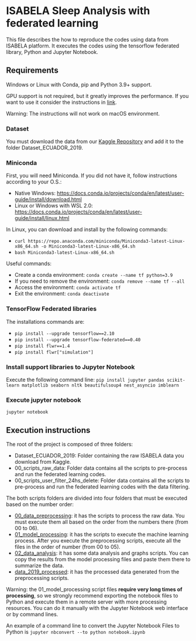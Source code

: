 # ISABELA Sleep Analysis with federated learning
 
This file describes the how to reproduce the codes using data from ISABELA platform. 
It executes the codes using the tensorflow federated library, Python and Jupyter Notebook.

## Requirements

Windows or Linux with Conda, pip and Python 3.9+ support. 

GPU support is not required, but it greatly improves the performance. If you want to use it
consider the instructions in [link](https://www.tensorflow.org/install/pip?hl=pt-br).

Warning: The instructions will not work on macOS environment.

### Dataset

You must download the data from our [Kaggle Repository](https://www.kaggle.com/dsv/5804700) and add it to the folder Dataset_ECUADOR_2019.

### Miniconda

First, you will need Miniconda. If you did not have it, follow instructions according to your O.S.:
- Native Windows: https://docs.conda.io/projects/conda/en/latest/user-guide/install/download.html
- Linux or Windows with WSL 2.0: https://docs.conda.io/projects/conda/en/latest/user-guide/install/linux.html

In Linux, you can download and install by the following commands:
- `curl https://repo.anaconda.com/miniconda/Miniconda3-latest-Linux-x86_64.sh -o Miniconda3-latest-Linux-x86_64.sh`
- `bash Miniconda3-latest-Linux-x86_64.sh`

Useful commands:
- Create a conda environment: `conda create --name tf python=3.9`
- If you need to remove the environment: `conda remove --name tf --all`
- Access the environment: `conda activate tf`
- Exit the environment: `conda deactivate`

### TensorFlow Federated libraries

The installations commands are:
- `pip install --upgrade tensorflow==2.10`
- `pip install --upgrade tensorflow-federated==0.40`
- `pip install flwr==1.4`
- `pip install flwr["simulation"]`

### Install support libraries to Jupyter Notebook

Execute the following command line: `pip install jupyter pandas scikit-learn matplotlib seaborn nltk beautifulsoup4 nest_asyncio imblearn`

### Execute jupyter notebook

`jupyter notebook`

## Execution instructions

The root of the project is composed of three folders:
- Dataset_ECUADOR_2019: Folder containing the raw ISABELA data you download from Kaggle.
- 00_scripts_raw_data: Folder data contains all the scripts to pre-process and run the federated learning codes.
- 00_scripts_user_filter_24hs_delete: Folder data contains all the scripts to pre-process and run the federated learning codes with the data filtering.

The both scripts folders are divided into four folders that must be executed based on the number order:
- [00_data_preprocessing](./scripts/00_data_preprocessing): it has the scripts to process the raw data. You must execute them all based on the order from the numbers there (from 00 to 06).
- [01_model_processing](./scripts/01_model_processing): it has the scripts to execute the machine learning process. After you execute the preprocessing scripts, execute all the files in the order of number (from 00 to 05).
- [02_data_analysis](./scripts/02_data_analysis): it has some data analysis and graphs scripts. You can copy the results from the model processing files and paste them there to summarize the data.
- [data_2019_processed](./scripts/data_2019_processed): it has the processed data generated from the preprocessing scripts.

Warning: the 01_model_processing script files **require very long times of processing**, so we strongly recommend exporting the notebook files to Python and execute them in a remote server with more processing resources. You can do it manually with the Jupyter Notebook web interface or by command lines.

An example of a command line to convert the Jupyter Notebook Files to Python is `jupyter nbconvert --to python notebook.ipynb` 

 

